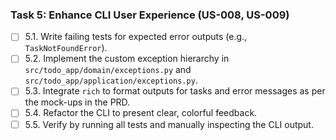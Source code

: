 ### Task 5: Enhance CLI User Experience (US-008, US-009)

- [ ] 5.1. Write failing tests for expected error outputs (e.g., `TaskNotFoundError`).
- [ ] 5.2. Implement the custom exception hierarchy in `src/todo_app/domain/exceptions.py` and `src/todo_app/application/exceptions.py`.
- [ ] 5.3. Integrate `rich` to format outputs for tasks and error messages as per the mock-ups in the PRD.
- [ ] 5.4. Refactor the CLI to present clear, colorful feedback.
- [ ] 5.5. Verify by running all tests and manually inspecting the CLI output.
